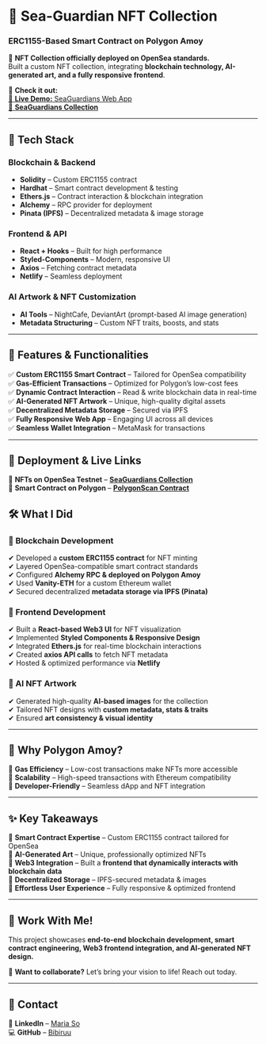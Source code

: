 # 🌊 Sea-Guardian NFT Collection  
### **ERC1155-Based Smart Contract on Polygon Amoy**  

🚀 **NFT Collection officially deployed on OpenSea standards.**  
Built a custom NFT collection, integrating **blockchain technology, AI-generated art, and a fully responsive frontend**.  

🔗 **Check it out:**  
[🌟 **Live Demo:** SeaGuardians Web App](YOUR_NETLIFY_DEPLOYMENT_LINK_HERE)  
[🌟 **SeaGuardians Collection**](https://testnets.opensea.io/collection/seaguardians-collection)  


---

## **🔧 Tech Stack**
### **Blockchain & Backend**
- **Solidity** – Custom ERC1155 contract  
- **Hardhat** – Smart contract development & testing  
- **Ethers.js** – Contract interaction & blockchain integration  
- **Alchemy** – RPC provider for deployment  
- **Pinata (IPFS)** – Decentralized metadata & image storage  

### **Frontend & API**
- **React + Hooks** – Built for high performance  
- **Styled-Components** – Modern, responsive UI  
- **Axios** – Fetching contract metadata  
- **Netlify** – Seamless deployment  

### **AI Artwork & NFT Customization**
- **AI Tools** – NightCafe, DeviantArt (prompt-based AI image generation)  
- **Metadata Structuring** – Custom NFT traits, boosts, and stats  

---

## **🚀 Features & Functionalities**
✅ **Custom ERC1155 Smart Contract** – Tailored for OpenSea compatibility  
✅ **Gas-Efficient Transactions** – Optimized for Polygon’s low-cost fees  
✅ **Dynamic Contract Interaction** – Read & write blockchain data in real-time  
✅ **AI-Generated NFT Artwork** – Unique, high-quality digital assets  
✅ **Decentralized Metadata Storage** – Secured via IPFS  
✅ **Fully Responsive Web App** – Engaging UI across all devices  
✅ **Seamless Wallet Integration** – MetaMask for transactions  

---

## **📌 Deployment & Live Links**
🔹 **NFTs on OpenSea Testnet** – [**SeaGuardians Collection**](https://testnets.opensea.io/collection/seaguardians-collection)  
🔹 **Smart Contract on Polygon** – [**PolygonScan Contract**](https://amoy.polygonscan.com/token/0x02dfbe332ad4913d3635869ca2c118c7571de0e0)  


## **🛠 What I Did**
### **🔹 Blockchain Development**
✔ Developed a **custom ERC1155 contract** for NFT minting  
✔ Layered OpenSea-compatible smart contract standards  
✔ Configured **Alchemy RPC & deployed on Polygon Amoy**  
✔ Used **Vanity-ETH** for a custom Ethereum wallet  
✔ Secured decentralized **metadata storage via IPFS (Pinata)**  

### **🔹 Frontend Development**
✔ Built a **React-based Web3 UI** for NFT visualization  
✔ Implemented **Styled Components & Responsive Design**  
✔ Integrated **Ethers.js** for real-time blockchain interactions  
✔ Created **axios API calls** to fetch NFT metadata  
✔ Hosted & optimized performance via **Netlify**  

### **🔹 AI NFT Artwork**
✔ Generated high-quality **AI-based images** for the collection  
✔ Tailored NFT designs with **custom metadata, stats & traits**  
✔ Ensured **art consistency & visual identity**  

---

## **🎯 Why Polygon Amoy?**
🔹 **Gas Efficiency** – Low-cost transactions make NFTs more accessible  
🔹 **Scalability** – High-speed transactions with Ethereum compatibility  
🔹 **Developer-Friendly** – Seamless dApp and NFT integration  

---

## **✨ Key Takeaways**
🔹 **Smart Contract Expertise** – Custom ERC1155 contract tailored for OpenSea  
🔹 **AI-Generated Art** – Unique, professionally optimized NFTs  
🔹 **Web3 Integration** – Built a **frontend that dynamically interacts with blockchain data**  
🔹 **Decentralized Storage** – IPFS-secured metadata & images  
🔹 **Effortless User Experience** – Fully responsive & optimized frontend  

---

## **👋 Work With Me!**
This project showcases **end-to-end blockchain development, smart contract engineering, Web3 frontend integration, and AI-generated NFT design.**  

🚀 **Want to collaborate?** Let’s bring your vision to life! Reach out today.  

---

## **📩 Contact**
💼 **LinkedIn** – [Maria So](https://www.linkedin.com/in/maria-so-bbb471215/)  
💻 **GitHub** – [Bibiruu](https://github.com/Bibiruu)  
